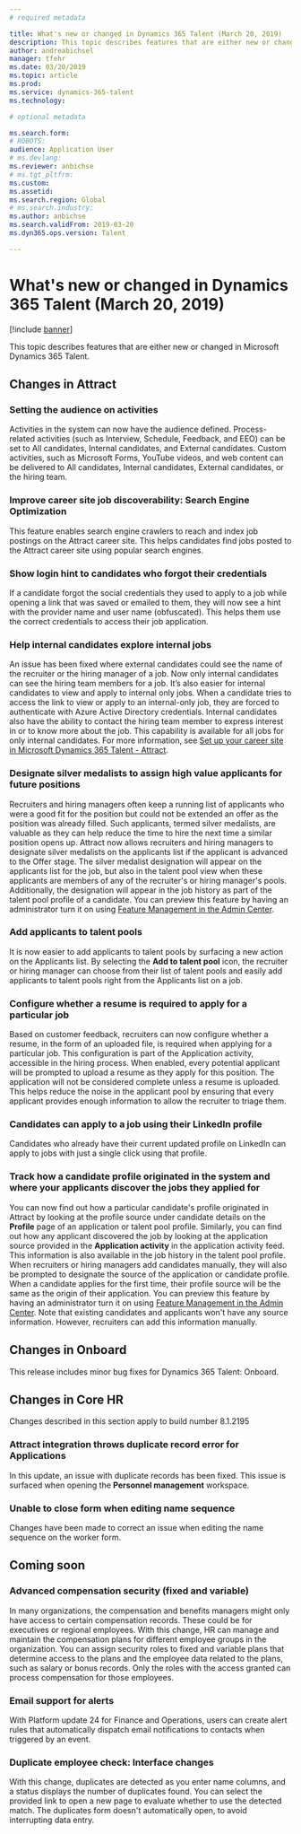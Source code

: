 ```yaml
---
# required metadata

title: What's new or changed in Dynamics 365 Talent (March 20, 2019)
description: This topic describes features that are either new or changed in Microsoft Dynamics 365 Talent for March 20, 2019.
author: andreabichsel
manager: tfehr
ms.date: 03/20/2019
ms.topic: article
ms.prod: 
ms.service: dynamics-365-talent
ms.technology: 

# optional metadata

ms.search.form: 
# ROBOTS: 
audience: Application User
# ms.devlang: 
ms.reviewer: anbichse
# ms.tgt_pltfrm: 
ms.custom: 
ms.assetid: 
ms.search.region: Global
# ms.search.industry: 
ms.author: anbichse
ms.search.validFrom: 2019-03-20
ms.dyn365.ops.version: Talent

---
```

# What's new or changed in Dynamics 365 Talent (March 20, 2019)

[!include [banner](includes/banner.md)]

This topic describes features that are either new or changed in Microsoft Dynamics 365 Talent.

## Changes in Attract

### Setting the audience on activities
Activities in the system can now have the audience defined. Process-related activities (such as Interview, Schedule, Feedback, and EEO) can be set to All candidates, Internal candidates, and External candidates. Custom activities, such as Microsoft Forms, YouTube videos, and web content can be delivered to All candidates, Internal candidates, External candidates, or the hiring team.  

### Improve career site job discoverability: Search Engine Optimization
This feature enables search engine crawlers to reach and index job postings on the Attract career site. This helps candidates find jobs posted to the Attract career site using popular search engines.

### Show login hint to candidates who forgot their credentials
If a candidate forgot the social credentials they used to apply to a job while opening a link that was saved or emailed to them, they will now see a hint with the provider name and user name (obfuscated). This helps them use the correct credentials to access their job application.

### Help internal candidates explore internal jobs
An issue has been fixed where external candidates could see the name of the recruiter or the hiring manager of a job. Now only internal candidates can see the hiring team members for a job. 
It’s also easier for internal candidates to view and apply to internal only jobs. When a candidate tries to access the link to view or apply to an internal-only job, they are forced to authenticate with Azure Active Directory credentials. Internal candidates also have the ability to contact the hiring team member to express interest in or to know more about the job. This capability is available for all jobs for only internal candidates. For more information, see [Set up your career site in Microsoft Dynamics 365 Talent - Attract](./career-site.md).

### Designate silver medalists to assign high value applicants for future positions
Recruiters and hiring managers often keep a running list of applicants who were a good fit for the position but could not be extended an offer as the position was already filled. Such applicants, termed silver medalists, are valuable as they can help reduce the time to hire the next time a similar position opens up. Attract now allows recruiters and hiring managers to designate silver medalists on the applicants list if the applicant is advanced to the Offer stage. The silver medalist designation will appear on the applicants list for the job, but also in the talent pool view when these applicants are members of any of the recruiter's or hiring manager's pools. Additionally, the designation will appear in the job history as part of the talent pool profile of a candidate. You can preview this feature by having an administrator turn it on using [Feature Management in the Admin Center](https://docs.microsoft.com/dynamics365/unified-operations/talent/access-preview-feature).

### Add applicants to talent pools
It is now easier to add applicants to talent pools by surfacing a new action on the Applicants list. By selecting the **Add to talent pool** icon, the recruiter or hiring manager can choose from their list of talent pools and easily add applicants to talent pools right from the Applicants list on a job.

### Configure whether a resume is required to apply for a particular job
Based on customer feedback, recruiters can now configure whether a resume, in the form of an uploaded file, is required when applying for a particular job. This configuration is part of the Application activity, accessible in the hiring process. When enabled, every potential applicant will be prompted to upload a resume as they apply for this position. The application will not be considered complete unless a resume is uploaded. This helps reduce the noise in the applicant pool by ensuring that every applicant provides enough information to allow the recruiter to triage them.

### Candidates can apply to a job using their LinkedIn profile
Candidates who already have their current updated profile on LinkedIn can apply to jobs with just a single click using that profile.

### Track how a candidate profile originated in the system and where your applicants discover the jobs they applied for
You can now find out how a particular candidate's profile originated in Attract by looking at the profile source under candidate details on the **Profile** page of an application or talent pool profile. Similarly, you can find out how any applicant discovered the job by looking at the application source provided in the **Application activity** in the application activity feed. This information is also available in the job history in the talent pool profile. When recruiters or hiring managers add candidates manually, they will also be prompted to designate the source of the application or candidate profile. When a candidate applies for the first time, their profile source will be the same as the origin of their application. You can preview this feature by having an administrator turn it on using [Feature Management in the Admin Center](https://docs.microsoft.com/dynamics365/unified-operations/talent/access-preview-feature). Note that existing candidates and applicants won't have any source information. However, recruiters can add this information manually.

## Changes in Onboard

This release includes minor bug fixes for Dynamics 365 Talent: Onboard.

## Changes in Core HR

Changes described in this section apply to build number 8.1.2195

### Attract integration throws duplicate record error for Applications
In this update, an issue with duplicate records has been fixed. This issue is surfaced when opening the **Personnel management** workspace.

### Unable to close form when editing name sequence
Changes have been made to correct an issue when editing the name sequence on the worker form.

## Coming soon

###  Advanced compensation security (fixed and variable)
In many organizations, the compensation and benefits managers might only have access to certain compensation records. These could be for executives or regional employees. With this change, HR can manage and maintain the compensation plans for different employee groups in the organization. You can assign security roles to fixed and variable plans that determine access to the plans and the employee data related to the plans, such as salary or bonus records. Only the roles with the access granted can process compensation for those employees.

###  Email support for alerts
With Platform update 24 for Finance and Operations, users can create alert rules that automatically dispatch email notifications to contacts when triggered by an event.

### Duplicate employee check: Interface changes
With this change, duplicates are detected as you enter name columns, and a status displays the number of duplicates found. You can select the provided link to open a new page to evaluate whether to use the detected match. The duplicates form doesn't automatically open, to avoid interrupting data entry.


